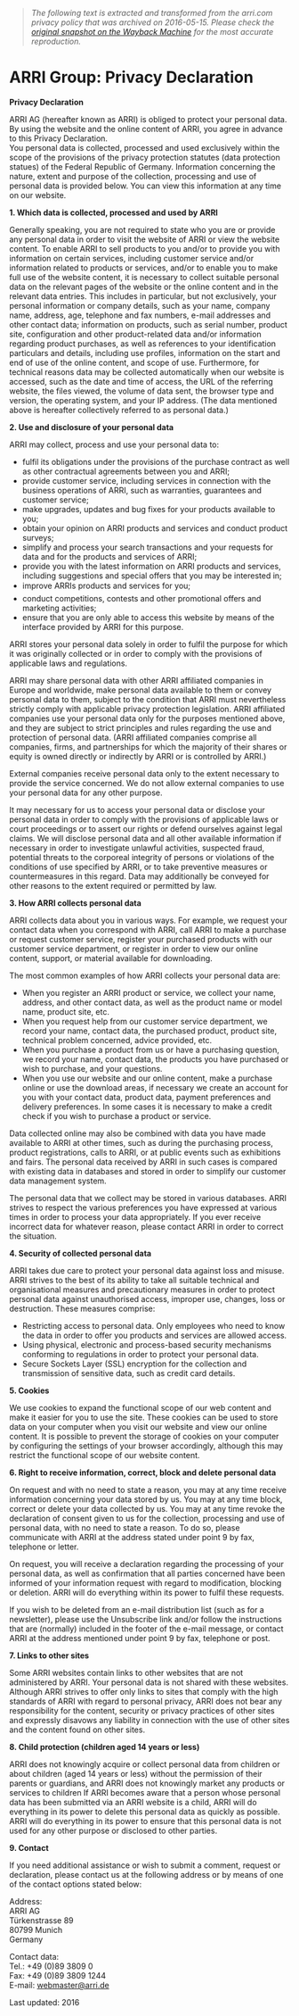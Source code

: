 > *The following text is extracted and transformed from the arri.com privacy policy that was archived on 2016-05-15. Please check the [original snapshot on the Wayback Machine](https://web.archive.org/web/20160515014103id_/https%3A//www.arri.com/corporate/about_arri/legal/privacy_declaration.html) for the most accurate reproduction.*

# ARRI Group: Privacy Declaration

**Privacy Declaration**

ARRI AG (hereafter known as ARRI) is obliged to protect your personal data. By using the website and the online content of ARRI, you agree in advance to this Privacy Declaration.  
You personal data is collected, processed and used exclusively within the scope of the provisions of the privacy protection statutes (data protection statues) of the Federal Republic of Germany. Information concerning the nature, extent and purpose of the collection, processing and use of personal data is provided below. You can view this information at any time on our website. 

**1\. Which data is collected, processed and used by ARRI**

Generally speaking, you are not required to state who you are or provide any personal data in order to visit the website of ARRI or view the website content. To enable ARRI to sell products to you and/or to provide you with information on certain services, including customer service and/or information related to products or services, and/or to enable you to make full use of the website content, it is necessary to collect suitable personal data on the relevant pages of the website or the online content and in the relevant data entries. This includes in particular, but not exclusively, your personal information or company details, such as your name, company name, address, age, telephone and fax numbers, e-mail addresses and other contact data; information on products, such as serial number, product site, configuration and other product-related data and/or information regarding product purchases, as well as references to your identification particulars and details, including use profiles, information on the start and end of use of the online content, and scope of use. Furthermore, for technical reasons data may be collected automatically when our website is accessed, such as the date and time of access, the URL of the referring website, the files viewed, the volume of data sent, the browser type and version, the operating system, and your IP address. (The data mentioned above is hereafter collectively referred to as personal data.) 

**2\. Use and disclosure of your personal data**

ARRI may collect, process and use your personal data to: 

  * fulfil its obligations under the provisions of the purchase contract as well as other contractual agreements between you and ARRI;
  * provide customer service, including services in connection with the business operations of ARRI, such as warranties, guarantees and customer service;
  * make upgrades, updates and bug fixes for your products available to you;
  * obtain your opinion on ARRI products and services and conduct product surveys;
  * simplify and process your search transactions and your requests for data and for the products and services of ARRI;
  * provide you with the latest information on ARRI products and services, including suggestions and special offers that you may be interested in;
  * improve ARRIs products and services for you;
  * conduct competitions, contests and other promotional offers and marketing activities;
  * ensure that you are only able to access this website by means of the interface provided by ARRI for this purpose.



ARRI stores your personal data solely in order to fulfil the purpose for which it was originally collected or in order to comply with the provisions of applicable laws and regulations. 

ARRI may share personal data with other ARRI affiliated companies in Europe and worldwide, make personal data available to them or convey personal data to them, subject to the condition that ARRI must nevertheless strictly comply with applicable privacy protection legislation. ARRI affiliated companies use your personal data only for the purposes mentioned above, and they are subject to strict principles and rules regarding the use and protection of personal data. (ARRI affiliated companies comprise all companies, firms, and partnerships for which the majority of their shares or equity is owned directly or indirectly by ARRI or is controlled by ARRI.) 

External companies receive personal data only to the extent necessary to provide the service concerned. We do not allow external companies to use your personal data for any other purpose. 

It may necessary for us to access your personal data or disclose your personal data in order to comply with the provisions of applicable laws or court proceedings or to assert our rights or defend ourselves against legal claims. We will disclose personal data and all other available information if necessary in order to investigate unlawful activities, suspected fraud, potential threats to the corporeal integrity of persons or violations of the conditions of use specified by ARRI, or to take preventive measures or countermeasures in this regard. Data may additionally be conveyed for other reasons to the extent required or permitted by law. 

  
**3\. How ARRI collects personal data**

ARRI collects data about you in various ways. For example, we request your contact data when you correspond with ARRI, call ARRI to make a purchase or request customer service, register your purchased products with our customer service department, or register in order to view our online content, support, or material available for downloading. 

The most common examples of how ARRI collects your personal data are: 

  * When you register an ARRI product or service, we collect your name, address, and other contact data, as well as the product name or model name, product site, etc.
  * When you request help from our customer service department, we record your name, contact data, the purchased product, product site, technical problem concerned, advice provided, etc.
  * When you purchase a product from us or have a purchasing question, we record your name, contact data, the products you have purchased or wish to purchase, and your questions.
  * When you use our website and our online content, make a purchase online or use the download areas, if necessary we create an account for you with your contact data, product data, payment preferences and delivery preferences. In some cases it is necessary to make a credit check if you wish to purchase a product or service.



Data collected online may also be combined with data you have made available to ARRI at other times, such as during the purchasing process, product registrations, calls to ARRI, or at public events such as exhibitions and fairs. The personal data received by ARRI in such cases is compared with existing data in databases and stored in order to simplify our customer data management system. 

The personal data that we collect may be stored in various databases. ARRI strives to respect the various preferences you have expressed at various times in order to process your data appropriately. If you ever receive incorrect data for whatever reason, please contact ARRI in order to correct the situation. 

**4\. Security of collected personal data**

ARRI takes due care to protect your personal data against loss and misuse. ARRI strives to the best of its ability to take all suitable technical and organisational measures and precautionary measures in order to protect personal data against unauthorised access, improper use, changes, loss or destruction. These measures comprise: 

  * Restricting access to personal data. Only employees who need to know the data in order to offer you products and services are allowed access.
  * Using physical, electronic and process-based security mechanisms conforming to regulations in order to protect your personal data.
  * Secure Sockets Layer (SSL) encryption for the collection and transmission of sensitive data, such as credit card details.



**5\. Cookies**

We use cookies to expand the functional scope of our web content and make it easier for you to use the site. These cookies can be used to store data on your computer when you visit our website and view our online content. It is possible to prevent the storage of cookies on your computer by configuring the settings of your browser accordingly, although this may restrict the functional scope of our website content. 

**6\. Right to receive information, correct, block and delete personal data**

On request and with no need to state a reason, you may at any time receive information concerning your data stored by us. You may at any time block, correct or delete your data collected by us. You may at any time revoke the declaration of consent given to us for the collection, processing and use of personal data, with no need to state a reason. To do so, please communicate with ARRI at the address stated under point 9 by fax, telephone or letter. 

On request, you will receive a declaration regarding the processing of your personal data, as well as confirmation that all parties concerned have been informed of your information request with regard to modification, blocking or deletion. ARRI will do everything within its power to fulfil these requests. 

If you wish to be deleted from an e-mail distribution list (such as for a newsletter), please use the Unsubscribe link and/or follow the instructions that are (normally) included in the footer of the e-mail message, or contact ARRI at the address mentioned under point 9 by fax, telephone or post. 

**7\. Links to other sites**

Some ARRI websites contain links to other websites that are not administered by ARRI. Your personal data is not shared with these websites. Although ARRI strives to offer only links to sites that comply with the high standards of ARRI with regard to personal privacy, ARRI does not bear any responsibility for the content, security or privacy practices of other sites and expressly disavows any liability in connection with the use of other sites and the content found on other sites. 

**8\. Child protection (children aged 14 years or less)**

ARRI does not knowingly acquire or collect personal data from children or about children (aged 14 years or less) without the permission of their parents or guardians, and ARRI does not knowingly market any products or services to children If ARRI becomes aware that a person whose personal data has been submitted via an ARRI website is a child, ARRI will do everything in its power to delete this personal data as quickly as possible. ARRI will do everything in its power to ensure that this personal data is not used for any other purpose or disclosed to other parties. 

**9\. Contact**

If you need additional assistance or wish to submit a comment, request or declaration, please contact us at the following address or by means of one of the contact options stated below: 

Address:  
ARRI AG  
Türkenstrasse 89  
80799 Munich  
Germany 

Contact data:  
Tel.: +49 (0)89 3809 0  
Fax: +49 (0)89 3809 1244  
E-mail: [webmaster@arri.de](mailto:webmaster@arri.de)

Last updated: 2016
